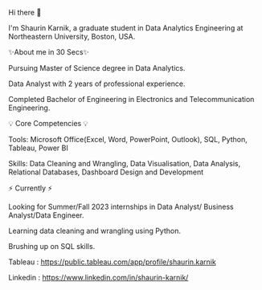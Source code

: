 Hi there 🙋

I'm Shaurin Karnik, a graduate student in Data Analytics Engineering at Northeastern University, Boston, USA.


✨About me in 30 Secs✨

Pursuing Master of Science degree in Data Analytics.

Data Analyst with 2 years of professional experience.

Completed Bachelor of Engineering in Electronics and Telecommunication Engineering.

💡 Core Competencies 💡

Tools: Microsoft Office(Excel, Word, PowerPoint, Outlook), SQL, Python, Tableau, Power BI

Skills: Data Cleaning and Wrangling, Data Visualisation, Data Analysis, Relational Databases, Dashboard Design and Development

⚡️ Currently ⚡️

Looking for Summer/Fall 2023 internships in Data Analyst/ Business Analyst/Data Engineer.

Learning data cleaning and wrangling using Python.

Brushing up on SQL skills.

Tableau : https://public.tableau.com/app/profile/shaurin.karnik

Linkedin : https://www.linkedin.com/in/shaurin-karnik/
